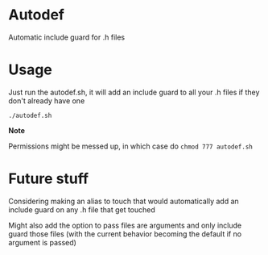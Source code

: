 # Autodef
Automatic include guard for .h files

# Usage

Just run the autodef.sh, it will add an include guard to all your .h files if they don't already have one

    ./autodef.sh

**Note**

Permissions might be messed up, in which case do `chmod 777 autodef.sh`

# Future stuff

Considering making an alias to touch that would automatically add an include guard on any .h file that get touched

Might also add the option to pass files are arguments and only include guard those files (with the current behavior becoming the default if no argument is passed)
